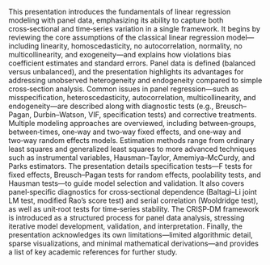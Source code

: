 This presentation introduces the fundamentals of linear regression modeling with panel data, emphasizing its ability to capture both cross‑sectional and time‑series variation in a single framework. It begins by reviewing the core assumptions of the classical linear regression model—including linearity, homoscedasticity, no autocorrelation, normality, no multicollinearity, and exogeneity—and explains how violations bias coefficient estimates and standard errors. Panel data is defined (balanced versus unbalanced), and the presentation highlights its advantages for addressing unobserved heterogeneity and endogeneity compared to simple cross‑section analysis. Common issues in panel regression—such as misspecification, heteroscedasticity, autocorrelation, multicollinearity, and endogeneity—are described along with diagnostic tests (e.g., Breusch–Pagan, Durbin–Watson, VIF, specification tests) and corrective treatments. Multiple modeling approaches are overviewed, including between‑groups, between‑times, one‑way and two‑way fixed effects, and one‑way and two‑way random effects models. Estimation methods range from ordinary least squares and generalized least squares to more advanced techniques such as instrumental variables, Hausman–Taylor, Amemiya–McCurdy, and Parks estimators. The presentation details specification tests—F tests for fixed effects, Breusch–Pagan tests for random effects, poolability tests, and Hausman tests—to guide model selection and validation. It also covers panel‑specific diagnostics for cross‑sectional dependence (Baltagi–Li joint LM test, modified Rao’s score test) and serial correlation (Wooldridge test), as well as unit‑root tests for time‑series stability. The CRISP‑DM framework is introduced as a structured process for panel data analysis, stressing iterative model development, validation, and interpretation. Finally, the presentation acknowledges its own limitations—limited algorithmic detail, sparse visualizations, and minimal mathematical derivations—and provides a list of key academic references for further study.
